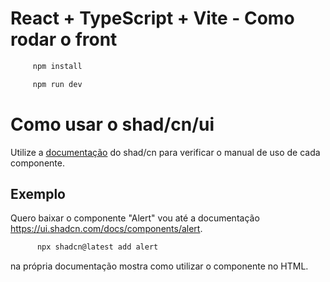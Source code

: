 # React + TypeScript + Vite - Como rodar o front

```bash
     npm install
```

```bash
     npm run dev
```

# Como usar o shad/cn/ui

Utilize a [documentação](https://ui.shadcn.com/docs/components/alert) do shad/cn para verificar o manual de uso de cada componente.

## Exemplo 

Quero baixar o componente "Alert" vou até a documentação https://ui.shadcn.com/docs/components/alert.

```bash
      npx shadcn@latest add alert
```

na própria documentação mostra como utilizar o componente no HTML.






